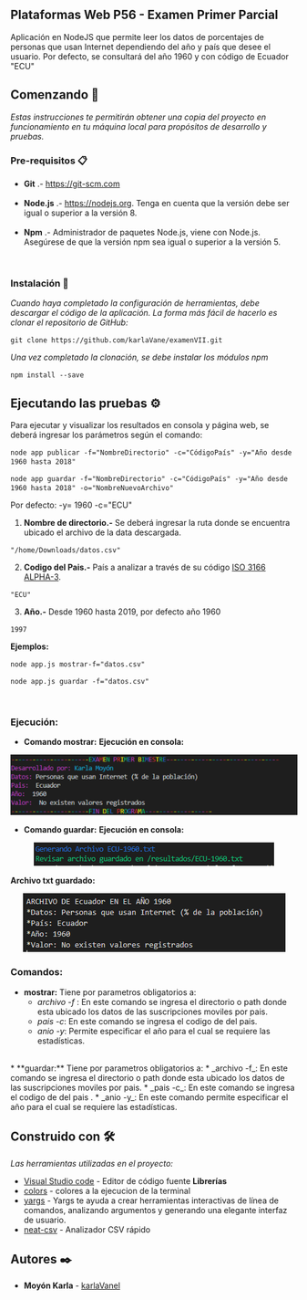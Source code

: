 ## Plataformas Web P56 - Examen Primer Parcial 

Aplicación en NodeJS que permite leer los datos de porcentajes de personas que usan Internet dependiendo
del año y país que desee el usuario. Por defecto, se consultará del año 1960 y con código de Ecuador "ECU"

## Comenzando 🚀

_Estas instrucciones te permitirán obtener una copia del proyecto en funcionamiento en tu máquina local para propósitos de desarrollo y pruebas._

### Pre-requisitos 📋

 * **Git** .- https://git-scm.com<br/><br/>
 * **Node.js** .- https://nodejs.org. Tenga en cuenta que la versión debe ser igual o superior a la versión 8.<br/><br/>
 * **Npm** .- Administrador de paquetes Node.js, viene con Node.js. Asegúrese de que la versión npm sea igual o superior a la versión 5.
<br/>

### Instalación 🔧

_Cuando haya completado la configuración de herramientas, debe descargar el código de la aplicación. La forma más fácil de hacerlo es clonar el repositorio de GitHub:_

```
git clone https://github.com/karlaVane/examenVII.git
```

_Una vez completado la clonación, se debe instalar los módulos npm_

```
npm install --save
```

## Ejecutando las pruebas ⚙️

Para ejecutar y visualizar los resultados en consola y página web, se deberá ingresar los parámetros según el comando:
```
node app publicar -f="NombreDirectorio" -c="CódigoPaís" -y="Año desde 1960 hasta 2018"
```
```
node app guardar -f="NombreDirectorio" -c="CódigoPaís" -y="Año desde 1960 hasta 2018" -o="NombreNuevoArchivo"
```
Por defecto:
-y= 1960
-c="ECU"

1. **Nombre de directorio.-** Se deberá ingresar la ruta donde se encuentra ubicado el archivo de la data descargada.

```
"/home/Downloads/datos.csv" 
```

2. **Codigo del Pais.-** País a analizar a través de su código [ISO 3166 ALPHA-3](https://laendercode.net/es/3-letter-list.html).

```
"ECU" 
```
3. **Año.-** Desde 1960 hasta 2019, por defecto año 1960
```
1997 
```


**Ejemplos:**
```
node app.js mostrar-f="datos.csv"
```
```
node app.js guardar -f="datos.csv" 
```


<br>

### **Ejecución:**
* **Comando mostrar:**
**Ejecución en consola:**
<center><img src="1.PNG" ><br></center>


* **Comando guardar:**
**Ejecución en consola:**
<center><img src="2.PNG" ><br></center>

**Archivo txt guardado:**
<center><img src="3.PNG" ><br></center>


### Comandos:
* **mostrar:** Tiene por parametros obligatorios a:
   * _archivo  -f_ : En este comando se ingresa el directorio o path donde esta ubicado los datos de las suscripciones moviles por pais.
   * _pais -c_: En este comando se ingresa el codigo de del pais.
   * _anio -y_: Permite especificar el año para el cual se requiere las estadísticas.

<br>
* **guardar:** Tiene por parametros obligatorios a:
   * _archivo -f_: En este comando se ingresa el directorio o path donde esta ubicado los datos de las suscripciones moviles por pais.
   * _pais -c_: En este comando se ingresa el codigo de del pais .
   * _anio -y_: En este comando permite especificar el año para el cual se requiere las estadísticas.

## Construido con 🛠️

_Las herramientas utilizadas en el proyecto:_
* [Visual Studio code](https://code.visualstudio.com/) - Editor de código fuente
**Librerías** 
* [colors](https://www.npmjs.com/package/colors) - colores a la ejecucion de la terminal
* [yargs](https://www.npmjs.com/package/yargs) - Yargs te ayuda a crear herramientas interactivas de línea de comandos, analizando argumentos y generando una elegante interfaz de usuario.
* [neat-csv](https://www.npmjs.com/package/neat-csv) - Analizador CSV rápido

## Autores ✒️
* **Moyón Karla** - [karlaVanel](https://github.com/karlaVane/)
